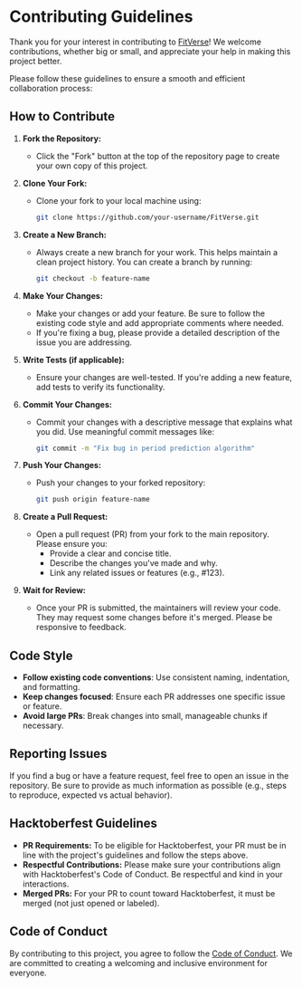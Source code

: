 # Contributing Guidelines

Thank you for your interest in contributing to [FitVerse](https://github.com/Sameer01-01/FitVerse)! We welcome contributions, whether big or small, and appreciate your help in making this project better.

Please follow these guidelines to ensure a smooth and efficient collaboration process:

## How to Contribute

1. **Fork the Repository:**
   - Click the "Fork" button at the top of the repository page to create your own copy of this project.

2. **Clone Your Fork:**
   - Clone your fork to your local machine using:
     ```bash
     git clone https://github.com/your-username/FitVerse.git
     ```

3. **Create a New Branch:**
   - Always create a new branch for your work. This helps maintain a clean project history. You can create a branch by running:
     ```bash
     git checkout -b feature-name
     ```

4. **Make Your Changes:**
   - Make your changes or add your feature. Be sure to follow the existing code style and add appropriate comments where needed.
   - If you're fixing a bug, please provide a detailed description of the issue you are addressing.

5. **Write Tests (if applicable):**
   - Ensure your changes are well-tested. If you're adding a new feature, add tests to verify its functionality.

6. **Commit Your Changes:**
   - Commit your changes with a descriptive message that explains what you did. Use meaningful commit messages like:
     ```bash
     git commit -m "Fix bug in period prediction algorithm"
     ```

7. **Push Your Changes:**
   - Push your changes to your forked repository:
     ```bash
     git push origin feature-name
     ```

8. **Create a Pull Request:**
   - Open a pull request (PR) from your fork to the main repository. Please ensure you:
     - Provide a clear and concise title.
     - Describe the changes you've made and why.
     - Link any related issues or features (e.g., #123).

9. **Wait for Review:**
   - Once your PR is submitted, the maintainers will review your code. They may request some changes before it's merged. Please be responsive to feedback.

## Code Style

- **Follow existing code conventions**: Use consistent naming, indentation, and formatting.
- **Keep changes focused**: Ensure each PR addresses one specific issue or feature.
- **Avoid large PRs**: Break changes into small, manageable chunks if necessary.

## Reporting Issues

If you find a bug or have a feature request, feel free to open an issue in the repository. Be sure to provide as much information as possible (e.g., steps to reproduce, expected vs actual behavior).

## Hacktoberfest Guidelines

- **PR Requirements:** To be eligible for Hacktoberfest, your PR must be in line with the project's guidelines and follow the steps above.
- **Respectful Contributions:** Please make sure your contributions align with Hacktoberfest's Code of Conduct. Be respectful and kind in your interactions.
- **Merged PRs:** For your PR to count toward Hacktoberfest, it must be merged (not just opened or labeled).

## Code of Conduct

By contributing to this project, you agree to follow the [Code of Conduct](https://www.hacktoberfest.com/code-of-conduct/). We are committed to creating a welcoming and inclusive environment for everyone.
